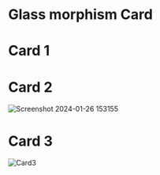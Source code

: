#  Glass morphism Card
# Card 1


# Card 2
![Screenshot 2024-01-26 153155](https://github.com/SUNNYKUMAR1232/CSS-project/assets/123469525/4cc8fb4b-b350-4d75-a37b-5477df4da5d7)

# Card 3
![Card3]([https://github.com/SUNNYKUMAR1232/CSS-project/assets/video/Card3.mp4](https://github.com/SUNNYKUMAR1232/CSS-project/blob/main/assets/video/Card3.mp4)https://github.com/SUNNYKUMAR1232/CSS-project/blob/main/assets/video/Card3.mp4])
